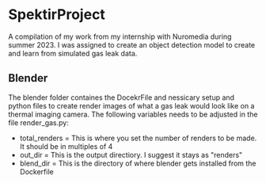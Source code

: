 # SpektirProject
A compilation of my work from my internship with Nuromedia during summer 2023. I was assigned to create an object detection model to create and learn from simulated gas leak data.

## Blender
The blender folder containes the DocekrFile and nessicary setup and python files to create render images of what a gas leak would look like on a thermal imaging camera. The following variables needs to be adjusted in the file render_gas.py:
- total_renders = This is where you set the number of renders to be made. It should be in multiples of 4
- out_dir = This is the output directiory. I suggest it stays as "renders" 
- blend_dir = This is the directory of where blender gets installed from the Dockerfile
